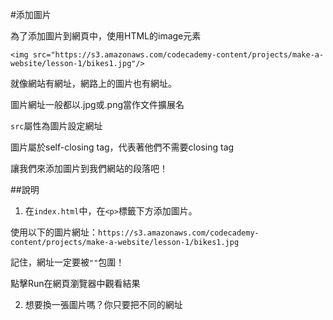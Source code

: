 #添加圖片

為了添加圖片到網頁中，使用HTML的image元素

```<img src="https://s3.amazonaws.com/codecademy-content/projects/make-a-website/lesson-1/bikes1.jpg"/>```

就像網站有網址，網路上的圖片也有網址。

圖片網址一般都以.jpg或.png當作文件擴展名

`src`屬性為圖片設定網址

圖片屬於self-closing tag，代表著他們不需要closing tag

讓我們來添加圖片到我們網站的段落吧！

##說明

1. 在`index.html`中，在`<p>`標籤下方添加圖片。

  使用以下的圖片網址：`https://s3.amazonaws.com/codecademy-content/projects/make-a-website/lesson-1/bikes1.jpg`

  記住，網址一定要被`""`包圍！

  點擊Run在網頁瀏覽器中觀看結果
  
2. 想要換一張圖片嗎？你只要把不同的網址




